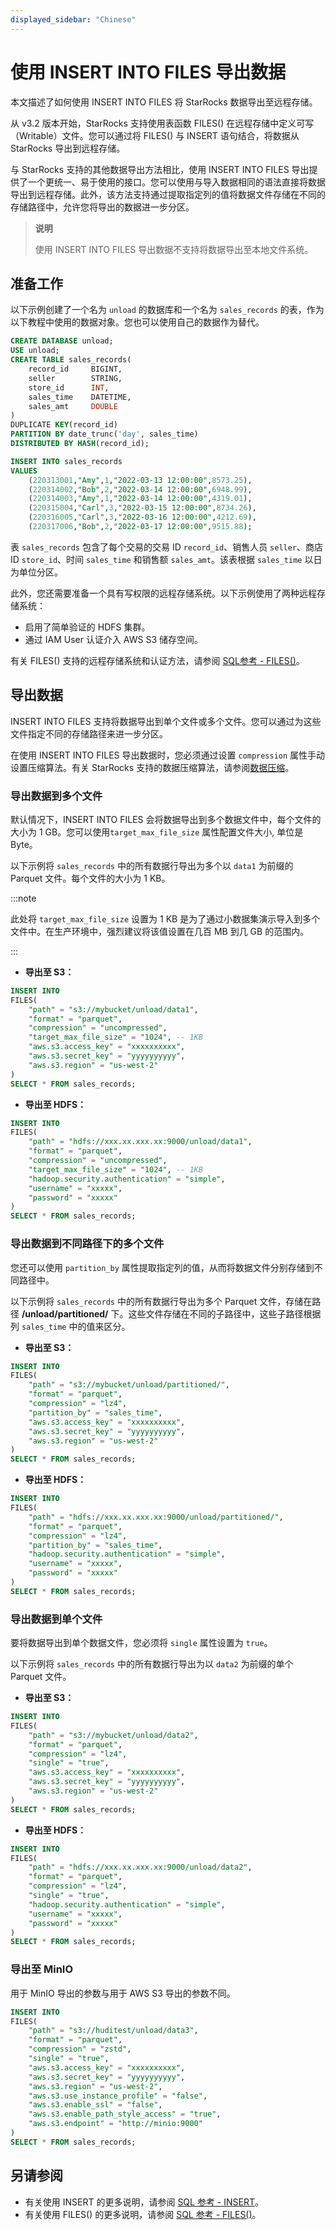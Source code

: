 ```yaml
---
displayed_sidebar: "Chinese"
---
```


# 使用 INSERT INTO FILES 导出数据

本文描述了如何使用 INSERT INTO FILES 将 StarRocks 数据导出至远程存储。

从 v3.2 版本开始，StarRocks 支持使用表函数 FILES() 在远程存储中定义可写（Writable）文件。您可以通过将 FILES() 与 INSERT 语句结合，将数据从 StarRocks 导出到远程存储。

与 StarRocks 支持的其他数据导出方法相比，使用 INSERT INTO FILES 导出提供了一个更统一、易于使用的接口。您可以使用与导入数据相同的语法直接将数据导出到远程存储。此外，该方法支持通过提取指定列的值将数据文件存储在不同的存储路径中，允许您将导出的数据进一步分区。

> **说明**
>
> 使用 INSERT INTO FILES 导出数据不支持将数据导出至本地文件系统。

## 准备工作

以下示例创建了一个名为 `unload` 的数据库和一个名为 `sales_records` 的表，作为以下教程中使用的数据对象。您也可以使用自己的数据作为替代。

```SQL
CREATE DATABASE unload;
USE unload;
CREATE TABLE sales_records(
    record_id     BIGINT,
    seller        STRING,
    store_id      INT,
    sales_time    DATETIME,
    sales_amt     DOUBLE
)
DUPLICATE KEY(record_id)
PARTITION BY date_trunc('day', sales_time)
DISTRIBUTED BY HASH(record_id);

INSERT INTO sales_records
VALUES
    (220313001,"Amy",1,"2022-03-13 12:00:00",8573.25),
    (220314002,"Bob",2,"2022-03-14 12:00:00",6948.99),
    (220314003,"Amy",1,"2022-03-14 12:00:00",4319.01),
    (220315004,"Carl",3,"2022-03-15 12:00:00",8734.26),
    (220316005,"Carl",3,"2022-03-16 12:00:00",4212.69),
    (220317006,"Bob",2,"2022-03-17 12:00:00",9515.88);
```

表 `sales_records` 包含了每个交易的交易 ID `record_id`、销售人员 `seller`、商店 ID `store_id`、时间 `sales_time` 和销售额 `sales_amt`。该表根据 `sales_time` 以日为单位分区。

此外，您还需要准备一个具有写权限的远程存储系统。以下示例使用了两种远程存储系统：

- 启用了简单验证的 HDFS 集群。
- 通过 IAM User 认证介入 AWS S3 储存空间。

有关 FILES() 支持的远程存储系统和认证方法，请参阅 [SQL参考 - FILES()](../sql-reference/sql-functions/table-functions/files.md)。

## 导出数据

INSERT INTO FILES 支持将数据导出到单个文件或多个文件。您可以通过为这些文件指定不同的存储路径来进一步分区。

在使用 INSERT INTO FILES 导出数据时，您必须通过设置 `compression` 属性手动设置压缩算法。有关 StarRocks 支持的数据压缩算法，请参阅[数据压缩](../table_design/data_compression.md)。

### 导出数据到多个文件

默认情况下，INSERT INTO FILES 会将数据导出到多个数据文件中，每个文件的大小为 1 GB。您可以使用`target_max_file_size` 属性配置文件大小, 单位是 Byte。

以下示例将 `sales_records` 中的所有数据行导出为多个以 `data1` 为前缀的 Parquet 文件。每个文件的大小为 1 KB。

:::note

此处将 `target_max_file_size` 设置为 1 KB 是为了通过小数据集演示导入到多个文件中。在生产环境中，强烈建议将该值设置在几百 MB 到几 GB 的范围内。

:::

- **导出至 S3：**

```SQL
INSERT INTO 
FILES(
    "path" = "s3://mybucket/unload/data1",
    "format" = "parquet",
    "compression" = "uncompressed",
    "target_max_file_size" = "1024", -- 1KB
    "aws.s3.access_key" = "xxxxxxxxxx",
    "aws.s3.secret_key" = "yyyyyyyyyy",
    "aws.s3.region" = "us-west-2"
)
SELECT * FROM sales_records;
```

- **导出至 HDFS：**

```SQL
INSERT INTO 
FILES(
    "path" = "hdfs://xxx.xx.xxx.xx:9000/unload/data1",
    "format" = "parquet",
    "compression" = "uncompressed",
    "target_max_file_size" = "1024", -- 1KB
    "hadoop.security.authentication" = "simple",
    "username" = "xxxxx",
    "password" = "xxxxx"
)
SELECT * FROM sales_records;
```

### 导出数据到不同路径下的多个文件

您还可以使用 `partition_by` 属性提取指定列的值，从而将数据文件分别存储到不同路径中。

以下示例将 `sales_records` 中的所有数据行导出为多个 Parquet 文件，存储在路径 **/unload/partitioned/** 下。这些文件存储在不同的子路径中，这些子路径根据列 `sales_time` 中的值来区分。

- **导出至 S3：**

```SQL
INSERT INTO 
FILES(
    "path" = "s3://mybucket/unload/partitioned/",
    "format" = "parquet",
    "compression" = "lz4",
    "partition_by" = "sales_time",
    "aws.s3.access_key" = "xxxxxxxxxx",
    "aws.s3.secret_key" = "yyyyyyyyyy",
    "aws.s3.region" = "us-west-2"
)
SELECT * FROM sales_records;
```

- **导出至 HDFS：**

```SQL
INSERT INTO 
FILES(
    "path" = "hdfs://xxx.xx.xxx.xx:9000/unload/partitioned/",
    "format" = "parquet",
    "compression" = "lz4",
    "partition_by" = "sales_time",
    "hadoop.security.authentication" = "simple",
    "username" = "xxxxx",
    "password" = "xxxxx"
)
SELECT * FROM sales_records;
```

### 导出数据到单个文件

要将数据导出到单个数据文件，您必须将 `single` 属性设置为 `true`。

以下示例将 `sales_records` 中的所有数据行导出为以 `data2` 为前缀的单个 Parquet 文件。

- **导出至 S3：**

```SQL
INSERT INTO 
FILES(
    "path" = "s3://mybucket/unload/data2",
    "format" = "parquet",
    "compression" = "lz4",
    "single" = "true",
    "aws.s3.access_key" = "xxxxxxxxxx",
    "aws.s3.secret_key" = "yyyyyyyyyy",
    "aws.s3.region" = "us-west-2"
)
SELECT * FROM sales_records;
```

- **导出至 HDFS：**

```SQL
INSERT INTO 
FILES(
    "path" = "hdfs://xxx.xx.xxx.xx:9000/unload/data2",
    "format" = "parquet",
    "compression" = "lz4",
    "single" = "true",
    "hadoop.security.authentication" = "simple",
    "username" = "xxxxx",
    "password" = "xxxxx"
)
SELECT * FROM sales_records;
```

### 导出至 MinIO

用于 MinIO 导出的参数与用于 AWS S3 导出的参数不同。

```SQL
INSERT INTO 
FILES(
    "path" = "s3://huditest/unload/data3",
    "format" = "parquet",
    "compression" = "zstd",
    "single" = "true",
    "aws.s3.access_key" = "xxxxxxxxxx",
    "aws.s3.secret_key" = "yyyyyyyyyy",
    "aws.s3.region" = "us-west-2",
    "aws.s3.use_instance_profile" = "false",
    "aws.s3.enable_ssl" = "false",
    "aws.s3.enable_path_style_access" = "true",
    "aws.s3.endpoint" = "http://minio:9000"
)
SELECT * FROM sales_records;
```

## 另请参阅

- 有关使用 INSERT 的更多说明，请参阅 [SQL 参考 - INSERT](../sql-reference/sql-statements/loading_unloading/INSERT.md)。
- 有关使用 FILES() 的更多说明，请参阅 [SQL 参考 - FILES()](../sql-reference/sql-functions/table-functions/files.md)。
